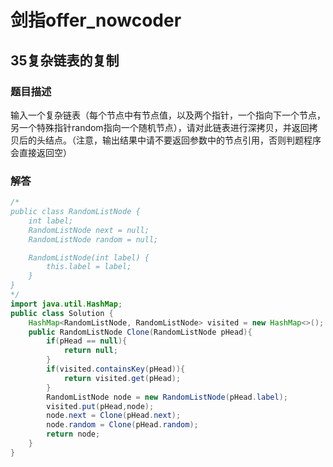 # 剑指offer_nowcoder

## 35复杂链表的复制

### 题目描述

输入一个复杂链表（每个节点中有节点值，以及两个指针，一个指向下一个节点，另一个特殊指针random指向一个随机节点），请对此链表进行深拷贝，并返回拷贝后的头结点。（注意，输出结果中请不要返回参数中的节点引用，否则判题程序会直接返回空）

### 解答

```java
/*
public class RandomListNode {
    int label;
    RandomListNode next = null;
    RandomListNode random = null;

    RandomListNode(int label) {
        this.label = label;
    }
}
*/
import java.util.HashMap;
public class Solution {
    HashMap<RandomListNode, RandomListNode> visited = new HashMap<>();
    public RandomListNode Clone(RandomListNode pHead){
        if(pHead == null){
            return null;
        }
        if(visited.containsKey(pHead)){
            return visited.get(pHead);
        }
        RandomListNode node = new RandomListNode(pHead.label);
        visited.put(pHead,node);
        node.next = Clone(pHead.next);
        node.random = Clone(pHead.random);
        return node;
    }
}

```

